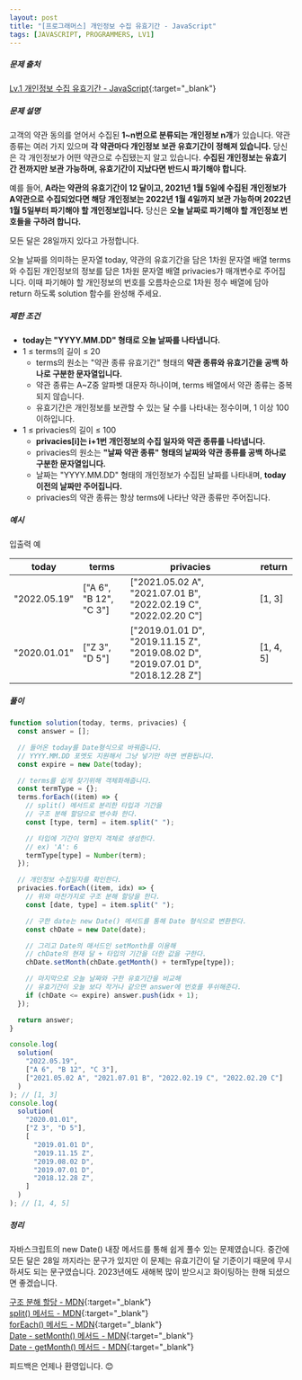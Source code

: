 ```yaml
---
layout: post
title: "[프로그래머스] 개인정보 수집 유효기간 - JavaScript"
tags: [JAVASCRIPT, PROGRAMMERS, LV1]
---
```


##### 문제 출처

[Lv.1 개인정보 수집 유효기간 - JavaScript](https://school.programmers.co.kr/learn/courses/30/lessons/150370?language=javascript){:target="\_blank"}

##### 문제 설명

고객의 약관 동의를 얻어서 수집된 **1~n번으로 분류되는 개인정보 n개**가 있습니다. 약관 종류는 여러 가지 있으며 **각 약관마다 개인정보 보관 유효기간이 정해져 있습니다.** 당신은 각 개인정보가 어떤 약관으로 수집됐는지 알고 있습니다. **수집된 개인정보는 유효기간 전까지만 보관 가능하며, 유효기간이 지났다면 반드시 파기해야 합니다.**

예를 들어, **A라는 약관의 유효기간이 12 달이고, 2021년 1월 5일에 수집된 개인정보가 A약관으로 수집되었다면 해당 개인정보는 2022년 1월 4일까지 보관 가능하며 2022년 1월 5일부터 파기해야 할 개인정보입니다.**
당신은 **오늘 날짜로 파기해야 할 개인정보 번호들을 구하려 합니다.**

모든 달은 28일까지 있다고 가정합니다.

오늘 날짜를 의미하는 문자열 today, 약관의 유효기간을 담은 1차원 문자열 배열 terms와 수집된 개인정보의 정보를 담은 1차원 문자열 배열 privacies가 매개변수로 주어집니다. 이때 파기해야 할 개인정보의 번호를 오름차순으로 1차원 정수 배열에 담아 return 하도록 solution 함수를 완성해 주세요.

##### 제한 조건

- **today는 "YYYY.MM.DD" 형태로 오늘 날짜를 나타냅니다.**
- 1 ≤ terms의 길이 ≤ 20
  - terms의 원소는 "약관 종류 유효기간" 형태의 **약관 종류와 유효기간을 공백 하나로 구분한 문자열입니다.**
  - 약관 종류는 A~Z중 알파벳 대문자 하나이며, terms 배열에서 약관 종류는 중복되지 않습니다.
  - 유효기간은 개인정보를 보관할 수 있는 달 수를 나타내는 정수이며, 1 이상 100 이하입니다.
- 1 ≤ privacies의 길이 ≤ 100
  - **privacies[i]는 i+1번 개인정보의 수집 일자와 약관 종류를 나타냅니다.**
  - privacies의 원소는 **"날짜 약관 종류" 형태의 날짜와 약관 종류를 공백 하나로 구분한 문자열입니다.**
  - 날짜는 "YYYY.MM.DD" 형태의 개인정보가 수집된 날짜를 나타내며, **today 이전의 날짜만 주어집니다.**
  - privacies의 약관 종류는 항상 terms에 나타난 약관 종류만 주어집니다.

##### 예시

입출력 예

| today        | terms                  | privacies                                                                        | return    |
| ------------ | ---------------------- | -------------------------------------------------------------------------------- | --------- |
| "2022.05.19" | ["A 6", "B 12", "C 3"] | ["2021.05.02 A", "2021.07.01 B", "2022.02.19 C", "2022.02.20 C"]                 | [1, 3]    |
| "2020.01.01" | ["Z 3", "D 5"]         | ["2019.01.01 D", "2019.11.15 Z", "2019.08.02 D", "2019.07.01 D", "2018.12.28 Z"] | [1, 4, 5] |

##### 풀이

```javascript
function solution(today, terms, privacies) {
  const answer = [];

  // 들어온 today를 Date형식으로 바꿔줍니다.
  // YYYY.MM.DD 포멧도 지원해서 그냥 넣기만 하면 변환됩니다.
  const expire = new Date(today);

  // terms를 쉽게 찾기위해 객체화해줍니다.
  const termType = {};
  terms.forEach((item) => {
    // split() 메서드로 분리한 타입과 기간을
    // 구조 분해 할당으로 변수화 한다.
    const [type, term] = item.split(" ");

    // 타입에 기간이 얼만지 객체로 생성한다.
    // ex) 'A': 6
    termType[type] = Number(term);
  });

  // 개인정보 수집일자를 확인한다.
  privacies.forEach((item, idx) => {
    // 위와 마찬가지로 구조 분해 할당을 한다.
    const [date, type] = item.split(" ");

    // 구한 date는 new Date() 메서드를 통해 Date 형식으로 변환한다.
    const chDate = new Date(date);

    // 그리고 Date의 매서드인 setMonth를 이용해
    // chDate의 현재 달 + 타입의 기간을 더한 값을 구한다.
    chDate.setMonth(chDate.getMonth() + termType[type]);

    // 마지막으로 오늘 날짜와 구한 유효기간을 비교해
    // 유효기간이 오늘 보다 작거나 같으면 answer에 번호를 푸쉬해준다.
    if (chDate <= expire) answer.push(idx + 1);
  });

  return answer;
}

console.log(
  solution(
    "2022.05.19",
    ["A 6", "B 12", "C 3"],
    ["2021.05.02 A", "2021.07.01 B", "2022.02.19 C", "2022.02.20 C"]
  )
); // [1, 3]
console.log(
  solution(
    "2020.01.01",
    ["Z 3", "D 5"],
    [
      "2019.01.01 D",
      "2019.11.15 Z",
      "2019.08.02 D",
      "2019.07.01 D",
      "2018.12.28 Z",
    ]
  )
); // [1, 4, 5]
```

##### 정리

자바스크립트의 new Date() 내장 메서드를 통해 쉽게 풀수 있는 문제였습니다. 중간에 모든 달은 28일 까지라는 문구가 있지만 이 문제는 유효기간이 달 기준이기 때문에 무시하셔도 되는 문구였습니다. 2023년에도 새해복 많이 받으시고 화이팅하는 한해 되셨으면 좋겠습니다.<br/>

[구조 분해 할당 - MDN](https://developer.mozilla.org/ko/docs/Web/JavaScript/Reference/Operators/Destructuring_assignment){:target="\_blank"}<br />
[split() 메서드 - MDN](https://developer.mozilla.org/ko/docs/Web/JavaScript/Reference/Global_Objects/String/split){:target="\_blank"}<br />
[forEach() 메서드 - MDN](https://developer.mozilla.org/ko/docs/Web/JavaScript/Reference/Global_Objects/Array/forEach){:target="\_blank"}<br />
[Date - setMonth() 메서드 - MDN](https://developer.mozilla.org/ko/docs/Web/JavaScript/Reference/Global_Objects/Date/setMonth){:target="\_blank"}<br />
[Date - getMonth() 메서드 - MDN](https://developer.mozilla.org/ko/docs/Web/JavaScript/Reference/Global_Objects/Date/getMonth){:target="\_blank"}

피드백은 언제나 환영입니다. 😊

